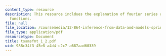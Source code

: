 ```yaml
---
content_type: resource
description: This resource incldues the explanation of fourier series and time-limited
  functions.
file: null
file_location: /coursemedia/12-864-inference-from-data-and-models-spring-2005/988c34f345e8a4d4c2c7a687aad60339_tsamsfmt_1_2.pdf
file_type: application/pdf
resourcetype: Document
title: tsamsfmt_1_2.pdf
uid: 988c34f3-45e8-a4d4-c2c7-a687aad60339
---
```

